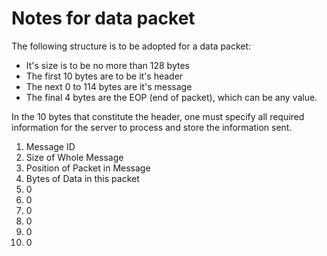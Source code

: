 # Notes for data packet

The following structure is to be adopted for a data packet:

- It's size is to be no more than 128 bytes
- The first 10 bytes are to be it's header
- The next 0 to 114 bytes are it's message
- The final 4 bytes are the EOP (end of packet), which can be any value.

In the 10 bytes that constitute the header, one must specify all required information for the server to process and store the information sent.
 
1. Message ID
2. Size of Whole Message 
3. Position of Packet in Message
4. Bytes of Data in this packet
5. 0
6. 0
7. 0
8. 0
9. 0
10. 0
